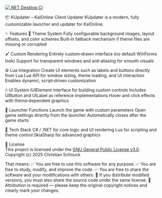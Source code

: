 [![.NET Desktop CI](https://github.com/0MrDarn0/KUpdater/actions/workflows/dotnet.yml/badge.svg)](https://github.com/0MrDarn0/KUpdater/actions/workflows/dotnet.yml)

📦 KUpdater – KalOnline Client Updater
KUpdater is a modern, fully customizable launcher and updater for KalOnline.

✨ Features
🎨 Theme System
Fully configurable background images, layout offsets, and color schemes
Built‑in fallback mechanism if theme files are missing or corrupted

🖌 Custom Rendering
Entirely custom‑drawn interface (no default WinForms look)
Support for transparent windows and anti‑aliasing for smooth visuals

⚙ Lua Integration
Create UI elements such as labels and buttons directly from Lua
Lua API for window sizing, theme loading, and UI interaction
Enables dynamic, script‑driven customization

🖱 UI System
IUIElement interface for building custom controls
Includes UIButton and UILabel as reference implementations
Hover and click effects with theme‑dependent graphics

🚀 Launcher Functions
Launch the game with custom parameters
Open game settings directly from the launcher
Automatically closes after the game starts

🔧 Tech Stack
C# / .NET for core logic and UI rendering
Lua for scripting and theme control
SkiaSharp for advanced graphics


📜 License  
This project is licensed under the [GNU General Public License v3.0](./LICENSE.txt).  
Copyright (c) 2025 Christian Schnuck


That means:
✅ You are free to use this software for any purpose.
✅ You are free to study, modify, and improve the code.
✅ You are free to share the software and your modifications with others.
🔄 If you distribute modified versions, you must also share the source code under the same license.
🙌 Attribution is required — please keep the original copyright notices and clearly mark your changes.
